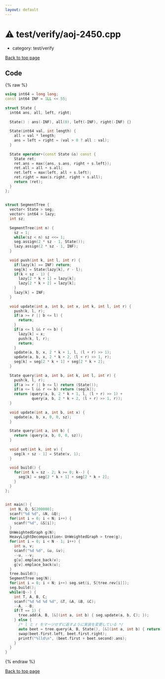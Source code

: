 ```yaml
---
layout: default
---
```


<!-- mathjax config similar to math.stackexchange -->
<script type="text/javascript" async
  src="https://cdnjs.cloudflare.com/ajax/libs/mathjax/2.7.5/MathJax.js?config=TeX-MML-AM_CHTML">
</script>
<script type="text/x-mathjax-config">
  MathJax.Hub.Config({
    TeX: { equationNumbers: { autoNumber: "AMS" }},
    tex2jax: {
      inlineMath: [ ['$','$'] ],
      processEscapes: true
    },
    "HTML-CSS": { matchFontHeight: false },
    displayAlign: "left",
    displayIndent: "2em"
  });
</script>

<script type="text/javascript" src="https://cdnjs.cloudflare.com/ajax/libs/jquery/3.4.1/jquery.min.js"></script>
<script src="https://cdn.jsdelivr.net/npm/jquery-balloon-js@1.1.2/jquery.balloon.min.js" integrity="sha256-ZEYs9VrgAeNuPvs15E39OsyOJaIkXEEt10fzxJ20+2I=" crossorigin="anonymous"></script>
<script type="text/javascript" src="../../../assets/js/copy-button.js"></script>
<link rel="stylesheet" href="../../../assets/css/copy-button.css" />


# :warning: test/verify/aoj-2450.cpp
* category: test/verify


[Back to top page](../../../index.html)



## Code
{% raw %}
```cpp
using int64 = long long;
const int64 INF = 1LL << 55;
 
struct State {
  int64 ans, all, left, right;
 
  State() : ans(-INF), all(0), left(-INF), right(-INF) {}
 
  State(int64 val, int length) {
    all = val * length;
    ans = left = right = (val > 0 ? all : val);
  }
 
  State operator+(const State &s) const {
    State ret;
    ret.ans = max({ans, s.ans, right + s.left});
    ret.all = all + s.all;
    ret.left = max(left, all + s.left);
    ret.right = max(s.right, right + s.all);
    return (ret);
  }
};
 
 
struct SegmentTree {
  vector< State > seg;
  vector< int64 > lazy;
  int sz;
 
  SegmentTree(int n) {
    sz = 1;
    while(sz < n) sz <<= 1;
    seg.assign(2 * sz - 1, State());
    lazy.assign(2 * sz - 1, INF);
  }
 
  void push(int k, int l, int r) {
    if(lazy[k] == INF) return;
    seg[k] = State(lazy[k], r - l);
    if(k < sz - 1) {
      lazy[2 * k + 1] = lazy[k];
      lazy[2 * k + 2] = lazy[k];
    }
    lazy[k] = INF;
  }
 
  void update(int a, int b, int x, int k, int l, int r) {
    push(k, l, r);
    if(a >= r || b <= l) {
      return;
    }
    if(a <= l && r <= b) {
      lazy[k] = x;
      push(k, l, r);
      return;
    }
    update(a, b, x, 2 * k + 1, l, (l + r) >> 1);
    update(a, b, x, 2 * k + 2, (l + r) >> 1, r);
    seg[k] = seg[2 * k + 1] + seg[2 * k + 2];
  }
 
  State query(int a, int b, int k, int l, int r) {
    push(k, l, r);
    if(a >= r || b <= l) return (State());
    if(a <= l && r <= b) return (seg[k]);
    return (query(a, b, 2 * k + 1, l, (l + r) >> 1) +
            query(a, b, 2 * k + 2, (l + r) >> 1, r));
  }
 
  void update(int a, int b, int x) {
    update(a, b, x, 0, 0, sz);
  }
 
  State query(int a, int b) {
    return (query(a, b, 0, 0, sz));
  }
 
  void set(int k, int v) {
    seg[k + sz - 1] = State(v, 1);
  }
 
  void build() {
    for(int k = sz - 2; k >= 0; k--) {
      seg[k] = seg[2 * k + 1] + seg[2 * k + 2];
    }
  }
};
 
 
int main() {
  int N, Q, S[200000];
  scanf("%d %d", &N, &Q);
  for(int i = 0; i < N; i++) {
    scanf("%d", &S[i]);
  }
  UnWeightedGraph g(N);
  HeavyLightDecomposition< UnWeightedGraph > tree(g);
  for(int i = 0; i < N - 1; i++) {
    int u, v;
    scanf("%d %d", &u, &v);
    --u, --v;
    g[u].emplace_back(v);
    g[v].emplace_back(u);
  }
  tree.build();
  SegmentTree seg(N);
  for(int i = 0; i < N; i++) seg.set(i, S[tree.rev[i]]);
  seg.build();
  while(Q--) {
    int T, A, B, C;
    scanf("%d %d %d %d", &T, &A, &B, &C);
    --A, --B;
    if(T == 1) {
      tree.add(A, B, [&](int a, int b) { seg.update(a, b, C); });
    } else {
      /* l と r をマージせずに返すように実装を変更している */
      auto beet = tree.query(A, B, State(), [&](int a, int b) { return seg.query(a, b); }, [](const State &a, const State &b) { return a + b; });
      swap(beet.first.left, beet.first.right);
      printf("%lld\n", (beet.first + beet.second).ans);
    }
  }
}

```
{% endraw %}

[Back to top page](../../../index.html)

